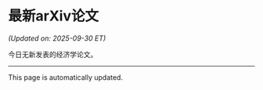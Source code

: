 # 最新arXiv论文

<!-- ARXIV_PAPERS_START -->
*(Updated on: 2025-09-30 ET)*

今日无新发表的经济学论文。
<!-- ARXIV_PAPERS_END -->

---
This page is automatically updated.
